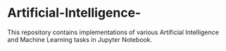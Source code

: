 # Artificial-Intelligence-
This repository contains implementations of various Artificial Intelligence and Machine Learning tasks in Jupyter Notebook.
